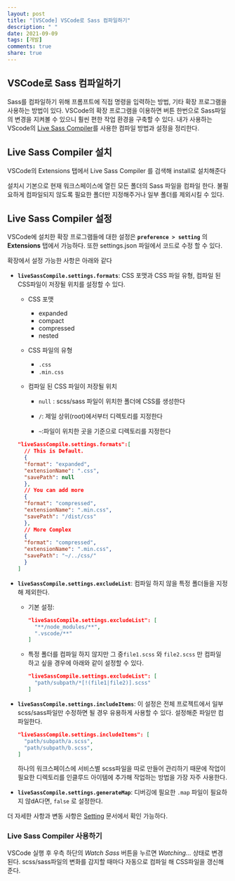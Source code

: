 ```yaml
---
layout: post
title: "[VSCode] VSCode로 Sass 컴파일하기"
description: " "
date: 2021-09-09
tags: [개발]
comments: true
share: true
---
```




## VSCode로 Sass 컴파일하기

Sass를 컴파일하기 위해 프롬프트에 직접 명령을 입력하는 방법, 기타 확장 프로그램을 사용하는 방법이 있다. VSCode의 확장 프로그램을 이용하면 버튼 한번으로 Sass파일의 변경을 지켜볼 수 있으니 훨씬 편한 작업 환경을 구축할 수 있다. 내가 사용하는 VScode의 [Live Sass Compiler](https://marketplace.visualstudio.com/items?itemName=ritwickdey.live-sass)를 사용한 컴파일 방법과 설정을 정리한다.

## Live Sass Compiler 설치

VSCode의 Extensions 탭에서 Live Sass Compiler 를 검색해 install로 설치해준다

설치시 기본으로 현재 워크스페이스에 열린 모든 폴더의 Sass 파일을 컴파일 한다. 불필요하게 컴파일되지 않도록 필요한 폴더만 지정해주거나 일부 폴더를 제외시킬 수 있다.

## Live Sass Compiler 설정

VSCode에 설치한 확장 프로그램들에 대한 설정은 **`preference > setting`** 의 **Extensions** 탭에서 가능하다. 또한 settings.json 파일에서 코드로 수정 할 수 있다.

확장에서 설정 가능한 사항은 아래와 같다

* **`liveSassCompile.settings.formats`**: CSS 포맷과 CSS 파일 유형, 컴파일 된 CSS파일이 저장될 위치를 설정할 수 있다.

  * CSS 포맷

    * expanded
    * compact
    * compressed
    * nested

  * CSS 파일의 유형

    * `.css` 
    * `.min.css`

  * 컴파일 된 CSS 파일이 저장될 위치

    * `null` : scss/sass 파일이 위치한 폴더에 CSS를 생성한다 

    * `/`: 제일 상위(root)에서부터 디렉토리를 지정한다

    * `~`:파일이 위치한 곳을 기준으로 디렉토리를 지정한다 

   ```json
   "liveSassCompile.settings.formats":[
     // This is Default.
     {
     "format": "expanded",
     "extensionName": ".css",
     "savePath": null
     },
     // You can add more
     {
     "format": "compressed",
     "extensionName": ".min.css",
     "savePath": "/dist/css"
     },
     // More Complex
     {
     "format": "compressed",
     "extensionName": ".min.css",
     "savePath": "~/../css/"
     }
   ]
   ```

* **`liveSassCompile.settings.excludeList`**: 컴파일 하지 않을 특정 폴더들을 지정해 제외한다.

  * 기본 설정:

    ```json
    "liveSassCompile.settings.excludeList": [ 
      "**/node_modules/**",
      ".vscode/**" 
    ]
    ```

  * 특정 폴더를 컴파일 하지 않지만 그 중`file1.scss` 와 `file2.scss` 만 컴파일 하고 싶을 경우에 아래와 같이 설정할 수 있다.

    ```json
    "liveSassCompile.settings.excludeList": [
      "path/subpath/*[!(file1|file2)].scss"
    ]
    ```

* **`liveSassCompile.settings.includeItems`**: 이 설정은 전체 프로젝트에서 일부 scss/sass파일만 수정하면 될 경우 유용하게 사용할 수 있다. 설정해준 파일만 컴파일한다.

  ```json
  "liveSassCompile.settings.includeItems": [
    "path/subpath/a.scss",
    "path/subpath/b.scss",
  ]
  ```
	하나의 워크스페이스에 서비스별 scss파일을 따로 만들어 관리하기 때문에 작업이 필요한 디렉토리를 인클루드 아이템에 추가해 작업하는 방법을 가장 자주 사용한다.
  
* **`liveSassCompile.settings.generateMap`**: 디버깅에 필요한  `.map` 파일이 필요하지 않dA다면, `false` 로 설정한다.

더 자세한 사항과 변동 사항은 [Setting](https://github.com/ritwickdey/vscode-live-sass-compiler/blob/master/docs/settings.md) 문서에서 확인 가능하다.



### Live Sass Compiler 사용하기

VSCode 실행 후 우측 하단의 *Watch Sass* 버튼을 누르면 *Watching…* 상태로 변경된다. scss/sass파일의 변화를 감지할 때마다 자동으로 컴파일 해 CSS파일을 갱신해준다.